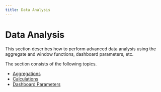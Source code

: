 ```yaml
---
title: Data Analysis
---
```

# Data Analysis
This section describes how to perform advanced data analysis using the aggregate and window functions, dashboard parameters, etc.

The section consists of the following topics.
* [Aggregations](../../../dashboard-for-web/articles/web-dashboard-designer-mode/data-analysis/aggregations.md)
* [Calculations](../../../dashboard-for-web/articles/web-dashboard-designer-mode/data-analysis/calculations.md)
* [Dashboard Parameters](../../../dashboard-for-web/articles/web-dashboard-designer-mode/data-analysis/dashboard-parameters.md)